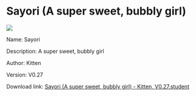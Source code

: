 # Sayori (A super sweet, bubbly girl)

<img src = "https://raw.githubusercontent.com/Arbiter1223/Koukou-Gurashi-Custom-Students/master/Students/Files/Sayori%20(A%20super%20sweet%2C%20bubbly%20girl).png">

Name: Sayori

Description: A super sweet, bubbly girl

Author: Kitten

Version: V0.27

Download link: <a href="https://raw.githubusercontent.com/Arbiter1223/Koukou-Gurashi-Custom-Students/master/Students/Files/Sayori%20(A%20super%20sweet%2C%20bubbly%20girl)%20-%20Kitten%2C%20V0.27.student">Sayori (A super sweet, bubbly girl) - Kitten, V0.27.student</a>
